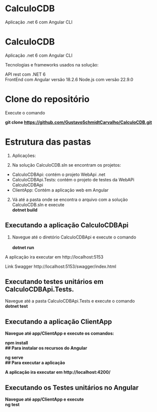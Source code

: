 # CalculoCDB
Aplicação .net 6 com Angular CLI

# CalculoCDB
Aplicação .net 6 com Angular CLI

Tecnologias e frameworks usados na solução:

API rest com .NET 6 <br />
FrontEnd com Angular versão 18.2.6  Node.js com versão 22.9.0<br />

# Clone do repositório

Execute o comando <br />

<b>git clone https://github.com/GustavoSchmidtCarvalho/CalculoCDB.git</b>

# Estrutura das pastas

1. Aplicações:

2. Na solução CalculoCDB.sln se encontram os projetos: <br />

 - CalculoCDBApi: contém o projeto WebApi .net <br />
 - CalculoCDBApi.Tests: contém o projeto de testes da WebAPi CalculoCDBApi <br />
 - ClientApp: Contém a aplicação web em Angular <br />

2. Vá até a pasta onde se encontra o arquivo com a solução CalculoCDB.sln e execute <br />
<b>dotnet build</b> 

## Executando a aplicação CalculoCDBApi

1. Navegue até o diretório CalculoCDBApi e execute o comando <br />  
<b> dotnet run </b>  <br />

A aplicação ira executar em http://localhost:5153 <br />

Link Swagger http://localhost:5153/swagger/index.html <br />

## Executando testes unitários em CalculoCDBApi.Tests. 

Navegue até a pasta CalculoCDBApi.Tests e execute o comando  <br />
<b> dotnet test<br />

## Executando a aplicação ClientApp

Navegue até app/ClientApp e execute os comandos: <br /> 

<b> npm install </b>  <br /> ## Para instalar os recursos do Angular

<b> ng serve </b>  <br /> ## Para executar a aplicação

A aplicação ira executar em http://localhost:4200/ <br />

## Executando os Testes unitários no Angular

Navegue até app/ClientApp e execute  <br /> 
<b> ng test </b>  <br />